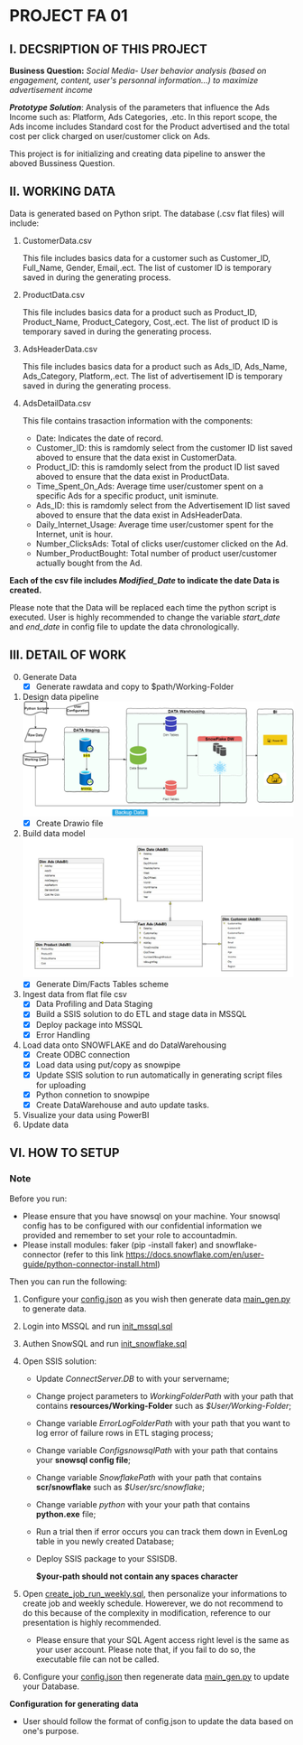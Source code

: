 # PROJECT FA 01

## I. DECSRIPTION OF THIS PROJECT

**Business Question:**
*Social Media- User behavior analysis (based on engagement, content, user's personnal information…) to maximize advertisement income*

***Prototype Solution***: Analysis of the parameters that influence the Ads Income such as: Platform, Ads Categories, .etc. In this report scope, the Ads income includes Standard cost for the Product advertised and the total cost per click charged on user/customer click on Ads.

This project is for initializing and creating data pipeline to answer the aboved Bussiness Question.

## II. WORKING DATA

Data is generated based on Python sript. The database (.csv flat files) will include:

1. CustomerData.csv

    This file includes basics data for a customer such as Customer_ID, Full_Name, Gender, Email,.ect. The list of customer ID is temporary saved in during the generating process.

2. ProductData.csv

    This file includes basics data for a product such as Product_ID, Product_Name, Product_Category, Cost,.ect. The list of product ID is temporary saved in during the generating process.

3. AdsHeaderData.csv

    This file includes basics data for a product such as Ads_ID, Ads_Name, Ads_Category, Platform,.ect. The list of advertisement ID is temporary saved in during the generating process.

4. AdsDetailData.csv

    This file contains trasaction information with the components:
    - Date: Indicates the date of record.
    - Customer_ID: this is ramdomly select from the customer ID list saved aboved to ensure that the data exist in      CustomerData.
    - Product_ID: this is ramdomly select from the product ID list saved aboved to ensure that the data exist in        ProductData.
    - Time_Spent_On_Ads: Average time user/customer spent on a specific Ads for a specific product, unit isminute.
    - Ads_ID: this is ramdomly select from the Advertisement ID list saved aboved to ensure that the data exist in      AdsHeaderData.
    - Daily_Internet_Usage: Average time user/customer spent for the Internet, unit is hour.
    - Number_ClicksAds: Total of clicks user/customer clicked on the Ad.
    - Number_ProductBought: Total number of product user/customer actually bought from the Ad.

**Each of the csv file includes *Modified_Date* to indicate the date Data is created.**

Please note that the Data will be replaced each time the python script is executed. User is highly recommended to change the variable *start_date* and *end_date* in config file to update the data chronologically.

## III. DETAIL OF WORK

0. Generate Data
    - [x] Generate rawdata and copy to $path/Working-Folder
1. Design data pipeline ![ProjectDesign](./docs/Project_Design.png)
    - [x] Create Drawio file
2. Build data model ![DataModel](./docs/data_model_SQL.png)
    - [x] Generate Dim/Facts Tables scheme
3. Ingest data from flat file csv
    - [x] Data Profiling and Data Staging
    - [x] Build a SSIS solution to do ETL and stage data in MSSQL
    - [x] Deploy package into MSSQL
    - [x] Error Handling
4. Load data onto SNOWFLAKE and do DataWarehousing
    - [x] Create ODBC connection
    - [x] Load data using put/copy as snowpipe
    - [x] Update SSIS solution to run automatically in generating script files for uploading
    - [x] Python connetion to snowpipe
    - [x] Create DataWarehouse and auto update tasks.
5. Visualize your data using PowerBI
6. Update data

## VI. HOW TO SETUP

### Note

Before you run:

- Please ensure that you have snowsql on your machine. Your snowsql config has to be configured with our confidential information we provided and remember to set your role to accountadmin.
- Please install modules: faker (pip -install faker) and snowflake-connector (refer to this link <https://docs.snowflake.com/en/user-guide/python-connector-install.html>)
  
Then you can run the following:

1. Configure your [config.json](./resources/python_source/config.json) as you wish then generate data [main_gen.py](./resources/python_source/main_gen.py)  to generate data.

2. Login into MSSQL and run [init_mssql.sql](./src/mssql/init_mssql.sql)

3. Authen SnowSQL and run [init_snowflake.sql](./src/snowflake/init_snowfalke.sql)

4. Open SSIS solution:
    - Update *ConnectServer.DB* to with your servername;
    - Change project parameters to *WorkingFolderPath* with your path that contains **resources/Working-Folder** such as *$User/Working-Folder*;
    - Change variable *ErrorLogFolderPath* with  your path that you want to log error of failure rows in ETL staging process;
    - Change variable *ConfigsnowsqlPath* with  your path that contains your **snowsql config file**;
    - Change variable *SnowflakePath* with your path that contains **scr/snowflake** such as *$User/src/snowflake*;
    - Change variable *python* with your your path that contains **python.exe** file;
    - Run a trial then if error occurs you can track them down in EvenLog table in you newly created Database;
    - Deploy SSIS package to your SSISDB.

        **$your-path should not contain any spaces character**

5. Open [create_job_run_weekly.sql](./src/mssql/create_job_run_weekly.sql), then personalize your informations to     create job and weekly schedule. Howerever, we do not recommend to do this because of the complexity in modification, reference to our presentation is highly recommended.
    - Please ensure that your SQL Agent access right level is the same as your user account. Please note that, if you fail to do so, the executable file can not be called.

6. Configure your [config.json](./resources/python_source/config.json) then regenerate data [main_gen.py](./resources/python_source/main_gen.py) to update your Database.

**Configuration for generating data**

- User should follow the format of config.json to update the data based on one's purpose.
